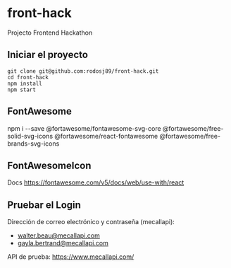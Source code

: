 # front-hack

Projecto Frontend Hackathon

## Iniciar el proyecto

```
git clone git@github.com:rodosj89/front-hack.git
cd front-hack
npm install
npm start
```

## FontAwesome

npm i --save @fortawesome/fontawesome-svg-core @fortawesome/free-solid-svg-icons @fortawesome/react-fontawesome @fortawesome/free-brands-svg-icons

## FontAwesomeIcon

Docs
https://fontawesome.com/v5/docs/web/use-with/react

## Pruebar el Login

Dirección de correo electrónico y contraseña (mecallapi):
- walter.beau@mecallapi.com
- gayla.bertrand@mecallapi.com

API de prueba: https://www.mecallapi.com/